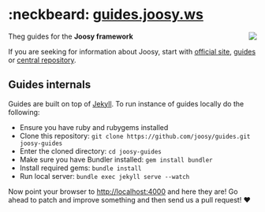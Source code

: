 # :neckbeard:&nbsp;[guides.joosy.ws](http://guides.joosy.ws)

<a href="http://joosy.ws"><img src="http://f.cl.ly/items/3X0f2K1z3r1X3K162W2c/logo.png" align="right" /></a>

Theg guides for the **Joosy framework**

If you are seeking for information about Joosy, start with [official site](http://joosy.ws), [guides](http://guides.joosy.ws) or [central repository](https://github.com/joosy/joosy/).

## Guides internals

Guides are built on top of [Jekyll](jekyllrb.com). To run instance of guides locally do the following:

  * Ensure you have ruby and rubygems installed
  * Clone this repository: `git clone https://github.com/joosy/guides.git joosy-guides`
  * Enter the cloned directory: `cd joosy-guides`
  * Make sure you have Bundler installed: `gem install bundler`
  * Install required gems: `bundle install`
  * Run local server: `bundle exec jekyll serve --watch`

Now point your browser to [http://localhost:4000](http://localhost:4000) and here they are! Go ahead to patch and improve something and then send us a pull request! :heart: